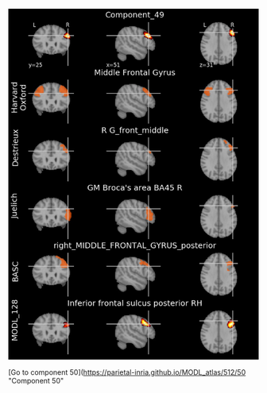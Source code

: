


![49](preliminary/49.jpg "Component 49")

[Go to component 50](https://parietal-inria.github.io/MODL_atlas/512/50 "Component 50"